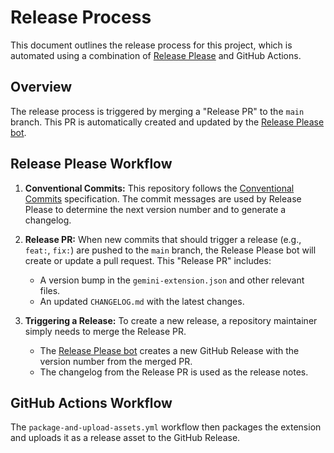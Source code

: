 # Release Process

This document outlines the release process for this project, which is automated using a combination of [Release Please](https://github.com/googleapis/release-please) and GitHub Actions.

## Overview

The release process is triggered by merging a "Release PR" to the `main` branch. This PR is automatically created and updated by the [Release Please bot](https://github.com/apps/release-please).

## Release Please Workflow

1.  **Conventional Commits:** This repository follows the [Conventional Commits](https://www.conventionalcommits.org/) specification. The commit messages are used by Release Please to determine the next version number and to generate a changelog.

2.  **Release PR:** When new commits that should trigger a release (e.g., `feat:`, `fix:`) are pushed to the `main` branch, the Release Please bot will create or update a pull request. This "Release PR" includes:
    *   A version bump in the `gemini-extension.json` and other relevant files.
    *   An updated `CHANGELOG.md` with the latest changes.

3.  **Triggering a Release:** To create a new release, a repository maintainer simply needs to merge the Release PR.
    *   The [Release Please bot](https://github.com/apps/release-please) creates a new GitHub Release with the version number from the merged PR.
    *   The changelog from the Release PR is used as the release notes.

## GitHub Actions Workflow

The `package-and-upload-assets.yml` workflow then packages the extension and uploads it as a release asset to the GitHub Release.
